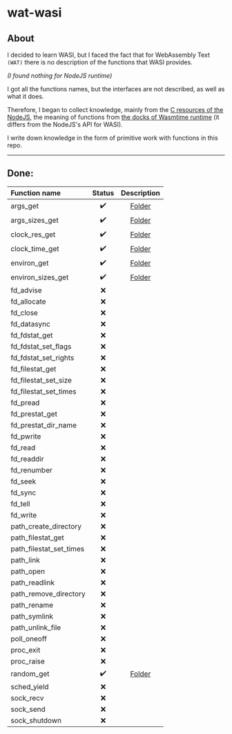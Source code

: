 # wat-wasi

## About

I decided to learn WASI, but I faced the fact that for WebAssembly Text `(WAT)` there is no description of the functions that WASI provides.

_(I found nothing for NodeJS runtime)_

I got all the functions names, but the interfaces are not described, as well as what it does.

Therefore, I began to collect knowledge, mainly from the [C resources of the NodeJS](https://github.com/nodejs/node/blob/50477fa35367bb76e5f56ac93d661b01a5578cec/deps/uvwasi/src/uvwasi.c), the meaning of functions from [the docks of Wasmtime runtime](https://github.com/bytecodealliance/wasmtime/blob/c19c729214e2237902eb177609643cb6523b7f2b/crates/wasi/witx/wasi_snapshot_preview1.witx#L11) (it differs from the NodeJS's API for WASI).

I write down knowledge in the form of primitive work with functions in this repo.

---

## Done:

| Function name           |       Status       |                              Description                               |
| :---------------------- | :----------------: | :--------------------------------------------------------------------: |
| args_get                | :heavy_check_mark: |  [Folder](https://github.com/mishimastar/wat-wasi/tree/main/src/args)  |
| args_sizes_get          | :heavy_check_mark: |  [Folder](https://github.com/mishimastar/wat-wasi/tree/main/src/args)  |
| clock_res_get           | :heavy_check_mark: | [Folder](https://github.com/mishimastar/wat-wasi/tree/main/src/clock)  |
| clock_time_get          | :heavy_check_mark: | [Folder](https://github.com/mishimastar/wat-wasi/tree/main/src/clock)  |
| environ_get             | :heavy_check_mark: |  [Folder](https://github.com/mishimastar/wat-wasi/tree/main/src/env)   |
| environ_sizes_get       | :heavy_check_mark: |  [Folder](https://github.com/mishimastar/wat-wasi/tree/main/src/env)   |
| fd_advise               |        :x:         |                                                                        |
| fd_allocate             |        :x:         |                                                                        |
| fd_close                |        :x:         |                                                                        |
| fd_datasync             |        :x:         |                                                                        |
| fd_fdstat_get           |        :x:         |                                                                        |
| fd_fdstat_set_flags     |        :x:         |                                                                        |
| fd_fdstat_set_rights    |        :x:         |                                                                        |
| fd_filestat_get         |        :x:         |                                                                        |
| fd_filestat_set_size    |        :x:         |                                                                        |
| fd_filestat_set_times   |        :x:         |                                                                        |
| fd_pread                |        :x:         |                                                                        |
| fd_prestat_get          |        :x:         |                                                                        |
| fd_prestat_dir_name     |        :x:         |                                                                        |
| fd_pwrite               |        :x:         |                                                                        |
| fd_read                 |        :x:         |                                                                        |
| fd_readdir              |        :x:         |                                                                        |
| fd_renumber             |        :x:         |                                                                        |
| fd_seek                 |        :x:         |                                                                        |
| fd_sync                 |        :x:         |                                                                        |
| fd_tell                 |        :x:         |                                                                        |
| fd_write                |        :x:         |                                                                        |
| path_create_directory   |        :x:         |                                                                        |
| path_filestat_get       |        :x:         |                                                                        |
| path_filestat_set_times |        :x:         |                                                                        |
| path_link               |        :x:         |                                                                        |
| path_open               |        :x:         |                                                                        |
| path_readlink           |        :x:         |                                                                        |
| path_remove_directory   |        :x:         |                                                                        |
| path_rename             |        :x:         |                                                                        |
| path_symlink            |        :x:         |                                                                        |
| path_unlink_file        |        :x:         |                                                                        |
| poll_oneoff             |        :x:         |                                                                        |
| proc_exit               |        :x:         |                                                                        |
| proc_raise              |        :x:         |                                                                        |
| random_get              | :heavy_check_mark: | [Folder](https://github.com/mishimastar/wat-wasi/tree/main/src/random) |
| sched_yield             |        :x:         |                                                                        |
| sock_recv               |        :x:         |                                                                        |
| sock_send               |        :x:         |                                                                        |
| sock_shutdown           |        :x:         |                                                                        |
